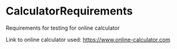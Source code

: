 # CalculatorRequirements
Requirements for testing for online calculator

Link to online calculator used: https://www.online-calculator.com
